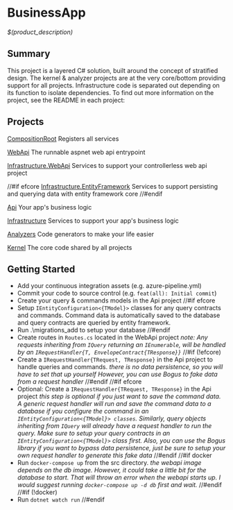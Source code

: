 # BusinessApp
_$(product_description)_

## Summary

This project is a layered C# solution, built around the concept of stratified design.
The kernel & analyzer projects are at the very core/bottom providing support
for all projects. Infrastructure code is separated out depending on its
function to isolate dependencies. To find out more information on the project,
see the README in each project:

## Projects

[CompositionRoot](/CSharp/src/BusinessApp.CompositionRoot)
Registers all services

[WebApi](/CSharp/src/BusinessApp.WebApi)
The runnable aspnet web api entrypoint

[Infrastructure.WebApi](/CSharp/src/BusinessApp.WebApi)
Services to support your controllerless web api project

//#if efcore
[Infrastructure.EntityFramework](/CSharp/src/BusinessApp.Infrastructure.EntityFramework)
Services to support persisting and querying data with entity framework core
//#endif

[Api](/CSharp/src/BusinessApp.Api)
Your app's business logic

[Infrastructure](/CSharp/src/BusinessApp.Infrastructure)
Services to support your app's business logic

[Analyzers](/CSharp/src/BusinessApp.Analyzers)
Code generators to make your life easier

[Kernel](/CSharp/src/BusinessApp.Kernel)
The core code shared by all projects

## Getting Started

- Add your continuous integration assets (e.g. azure-pipeline.yml)
- Commit your code to source control (e.g. `feat(all): Initial commit`)
- Create your query & commands models in the Api project
//#if efcore
- Setup `IEntityConfiguration<{TModel}>` classes for any query contracts and
  commands. Command data is automatically saved to the database and query
  contracts are queried by entity framework.
- Run .\migrations_add to setup your database
//#endif
- Create routes in `Routes.cs` located in the WebApi project
  _note: Any requests inheriting from `IQuery` returning an `IEnumerable`, will_
  _be handled by an `IRequestHandler{T, EnvelopeContract{TResponse}}`_
//#if (!efcore)
- Create a `IRequestHandler{TRequest, TResponse}` in the Api project to handle
   queries and commands.
   _there is no data persistence, so you will have to set that up yourself_
   _However, you can use Bogus to fake data from a request handler_
//#endif
//#if efcore
- Optional: Create a `IRequestHandler{TRequest, TResponse}` in the Api project
   _this step is optional if you just want to save the command data. A generic_
   _request handler will run and save the command data to a database if you_
   _configure the command in an `IEntityConfiguration<{TModel}> classes`._
   _Similarly, query objects inheriting from `IQuery` will already have a request_
   _handler to run the query. Make sure to setup your query contracts in an_
   _`IEntityConfiguration<{TModel}>` class first. Also, you can use the Bogus_
   _library if you want to bypass data persistence, just be sure to setup your_
   _own request handler to generate this fake data_
//#endif
//#if docker
- Run `docker-compose up` from the src directory.
  _the webapi image depends on the db image. However, it could take a little bit_
  _for the database to start. That will throw an error when the webapi starts up._
  _I would suggest running `docker-compose up -d db` first and wait._
//#endif
//#if (!docker)
- Run `dotnet watch run`
//#endif
